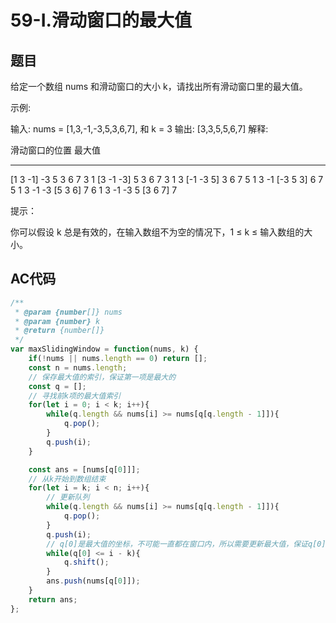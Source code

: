# 59-I.滑动窗口的最大值

## 题目

给定一个数组 nums 和滑动窗口的大小 k，请找出所有滑动窗口里的最大值。

示例:

输入: nums = [1,3,-1,-3,5,3,6,7], 和 k = 3
输出: [3,3,5,5,6,7] 
解释: 

  滑动窗口的位置                最大值
---------------               -----
[1  3  -1] -3  5  3  6  7       3
 1 [3  -1  -3] 5  3  6  7       3
 1  3 [-1  -3  5] 3  6  7       5
 1  3  -1 [-3  5  3] 6  7       5
 1  3  -1  -3 [5  3  6] 7       6
 1  3  -1  -3  5 [3  6  7]      7
 

提示：

你可以假设 k 总是有效的，在输入数组不为空的情况下，1 ≤ k ≤ 输入数组的大小。

## AC代码

```js
/**
 * @param {number[]} nums
 * @param {number} k
 * @return {number[]}
 */
var maxSlidingWindow = function(nums, k) {
    if(!nums || nums.length == 0) return [];
    const n = nums.length;
    // 保存最大值的索引，保证第一项是最大的
    const q = [];
    // 寻找前k项的最大值索引
    for(let i = 0; i < k; i++){
        while(q.length && nums[i] >= nums[q[q.length - 1]]){
            q.pop();
        }
        q.push(i);
    }

    const ans = [nums[q[0]]];
    // 从k开始到数组结束
    for(let i = k; i < n; i++){
        // 更新队列
        while(q.length && nums[i] >= nums[q[q.length - 1]]){
            q.pop();
        }
        q.push(i);
        // q[0]是最大值的坐标，不可能一直都在窗口内，所以需要更新最大值，保证q[0]符合当前窗口的范围
        while(q[0] <= i - k){
            q.shift();
        }
        ans.push(nums[q[0]]);
    }
    return ans;
};
```